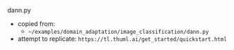 dann.py
- copied from:
  - `~/examples/domain_adaptation/image_classification/dann.py`
- attempt to replicate: `https://tl.thuml.ai/get_started/quickstart.html`